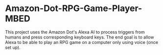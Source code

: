 # Amazon-Dot-RPG-Game-Player-MBED
This project uses the Amazon Dot's Alexa AI to process triggers from humans and press corresponding keyboard keys. The end goal is to allow Alexa to be able to play an RPG game on a computer only using voice (once set up).
